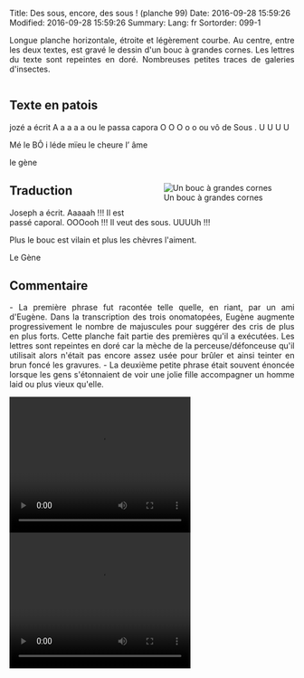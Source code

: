 Title: Des sous, encore, des sous ! (planche 99)
Date: 2016-09-28 15:59:26
Modified: 2016-09-28 15:59:26
Summary: 
Lang: fr
Sortorder: 099-1

<p style="text-align:justify;">Longue planche horizontale, étroite et légèrement courbe. Au centre, entre les deux textes, est gravé le dessin d'un bouc à grandes cornes. Les lettres du texte sont repeintes en doré. Nombreuses petites traces de galeries d'insectes.</p>

<figure class="image-block" style="float: center;">
  <img alt="" src="{static}/images/planche_99.png">
  <figcaption style="max-width: 650px"></figcaption>
</figure>

## Texte en patois
jozé  a  écrit  A a a a a  ou  le  passa  capora  O O O o o  ou  vô  de  Sous .  U U U U

Mé  le  BÔ  i  léde  mïeu  le  cheure  l’ âme

le gène

<figure class="image-block" style="float: right;">
  <img alt="Un bouc à grandes cornes" src="{static}/images/planche_99_dessin.png">
  <figcaption style="max-width: 430px">Un bouc à grandes cornes</figcaption>
</figure>


## Traduction
Joseph a écrit. Aaaaah !!!
Il est passé caporal. OOOooh !!!
Il veut des sous. UUUUh !!!

Plus le bouc est vilain et plus les chèvres l'aiment.

Le Gène

## Commentaire
<p style="text-align:justify;">
-  La première phrase fut racontée telle quelle, en riant, par un ami d'Eugène. Dans la transcription des trois onomatopées, Eugène augmente progressivement le nombre de majuscules pour suggérer des cris de plus en plus forts. Cette planche fait partie des premières qu'il a exécutées. Les lettres sont repeintes en doré car la mèche de la perceuse/défonceuse qu'il utilisait alors n'était pas encore assez usée pour brûler et ainsi teinter en brun foncé les gravures.
-  La deuxième petite phrase était souvent énoncée lorsque les gens s'étonnaient de voir une jolie fille accompagner un homme laid ou plus vieux qu'elle.</p>



<video width="320" height="240" controls>
  <source src="https://d1njpgd0ygatdn.cloudfront.net/video_99.mp4" type="video/mp4">
</video>

<video width="320" height="240" controls>
  <source src="https://d1njpgd0ygatdn.cloudfront.net/video_99_bis.mp4" type="video/mp4">
</video>
